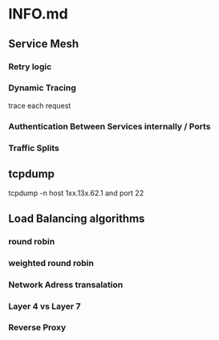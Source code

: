 # INFO.md

## Service Mesh

### Retry logic

### Dynamic Tracing

trace each request

### Authentication Between Services internally / Ports

### Traffic Splits



## tcpdump
tcpdump -n host 1xx.13x.62.1 and port 22

## Load Balancing algorithms

### round robin

### weighted round robin

### Network Adress transalation

### Layer 4 vs Layer 7

### Reverse Proxy
